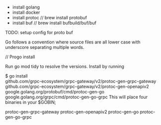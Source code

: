 

- install golang
- install docker
- install protoc  // brew install protobuf
- install buf // brew install bufbuild/buf/buf

TODO: setup config for proto buf

Go follows a convention where source files are all lower case with underscore separating multiple words.



// Progo install 

Run go mod tidy to resolve the versions. Install by running

$ go install \
    github.com/grpc-ecosystem/grpc-gateway/v2/protoc-gen-grpc-gateway \
    github.com/grpc-ecosystem/grpc-gateway/v2/protoc-gen-openapiv2 \
    google.golang.org/protobuf/cmd/protoc-gen-go \
    google.golang.org/grpc/cmd/protoc-gen-go-grpc
This will place four binaries in your $GOBIN;

protoc-gen-grpc-gateway
protoc-gen-openapiv2
protoc-gen-go
protoc-gen-go-grpc